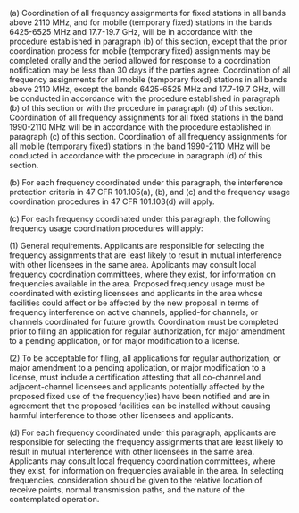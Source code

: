 (a) Coordination of all frequency assignments for fixed stations in all bands above 2110 MHz, and for mobile (temporary fixed) stations in the bands 6425-6525 MHz and 17.7-19.7 GHz, will be in accordance with the procedure established in paragraph (b) of this section, except that the prior coordination process for mobile (temporary fixed) assignments may be completed orally and the period allowed for response to a coordination notification may be less than 30 days if the parties agree. Coordination of all frequency assignments for all mobile (temporary fixed) stations in all bands above 2110 MHz, except the bands 6425-6525 MHz and 17.7-19.7 GHz, will be conducted in accordance with the procedure established in paragraph (b) of this section or with the procedure in paragraph (d) of this section. Coordination of all frequency assignments for all fixed stations in the band 1990-2110 MHz will be in accordance with the procedure established in paragraph (c) of this section. Coordination of all frequency assignments for all mobile (temporary fixed) stations in the band 1990-2110 MHz will be conducted in accordance with the procedure in paragraph (d) of this section.

(b) For each frequency coordinated under this paragraph, the interference protection criteria in 47 CFR 101.105(a), (b), and (c) and the frequency usage coordination procedures in 47 CFR 101.103(d) will apply.

(c) For each frequency coordinated under this paragraph, the following frequency usage coordination procedures will apply:
              

(1) General requirements. Applicants are responsible for selecting the frequency assignments that are least likely to result in mutual interference with other licensees in the same area. Applicants may consult local frequency coordination committees, where they exist, for information on frequencies available in the area. Proposed frequency usage must be coordinated with existing licensees and applicants in the area whose facilities could affect or be affected by the new proposal in terms of frequency interference on active channels, applied-for channels, or channels coordinated for future growth. Coordination must be completed prior to filing an application for regular authorization, for major amendment to a pending application, or for major modification to a license.

(2) To be acceptable for filing, all applications for regular authorization, or major amendment to a pending application, or major modification to a license, must include a certification attesting that all co-channel and adjacent-channel licensees and applicants potentially affected by the proposed fixed use of the frequency(ies) have been notified and are in agreement that the proposed facilities can be installed without causing harmful interference to those other licensees and applicants.

(d) For each frequency coordinated under this paragraph, applicants are responsible for selecting the frequency assignments that are least likely to result in mutual interference with other licensees in the same area. Applicants may consult local frequency coordination committees, where they exist, for information on frequencies available in the area. In selecting frequencies, consideration should be given to the relative location of receive points, normal transmission paths, and the nature of the contemplated operation.

